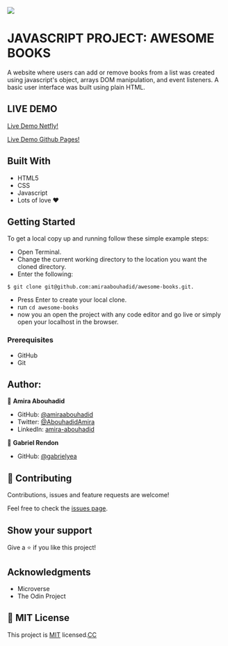![](https://img.shields.io/badge/Microverse-blueviolet)

# JAVASCRIPT PROJECT: AWESOME BOOKS
A website where users can add or remove books from a list was created using javascript's object, arrays DOM manipulation, and event listeners. A basic user interface was built using plain HTML.

## LIVE DEMO
[Live Demo Netfly!](https://microverse-awesome-books.netlify.app/)

[Live Demo Github Pages!](https://gabrielyea.github.io/awesome-books/)

## Built With
- HTML5
- CSS
- Javascript
- Lots of love :heart:

## Getting Started
To get a local copy up and running follow these simple example steps:
- Open Terminal.
- Change the current working directory to the location you want the cloned directory.
- Enter the following:
```
$ git clone git@github.com:amiraabouhadid/awesome-books.git.

```
- Press Enter to create your local clone.
- run ```cd awesome-books```
- now you an open the project with any code editor and go live or simply open your localhost in the browser.


### Prerequisites
- GitHub
- Git

## Author:

 👤 **Amira Abouhadid**

 - GitHub: [@amiraabouhadid](https://github.com/amiraabouhadid)
 - Twitter: [@AbouhadidAmira](https://twitter.com/AbouhadidAmira)
 - LinkedIn: [amira-abouhadid](https://www.linkedin.com/in/amira-abouhadid/)

 👤 **Gabriel Rendon**

 - GitHub: [@gabrielyea](https://github.com/gabrielyea)

## 🤝 Contributing

Contributions, issues and feature requests are welcome!

Feel free to check the [issues page](https://github.com/amiraabouhadid/awesome-books/issues).

## Show your support

Give a ⭐️ if you like this project!

## Acknowledgments

- Microverse
- The Odin Project

## 📝 MIT License


This project is [MIT](https://mit-license.org/) licensed.[CC](https://creativecommons.org/licenses/by-nc/4.0/)
